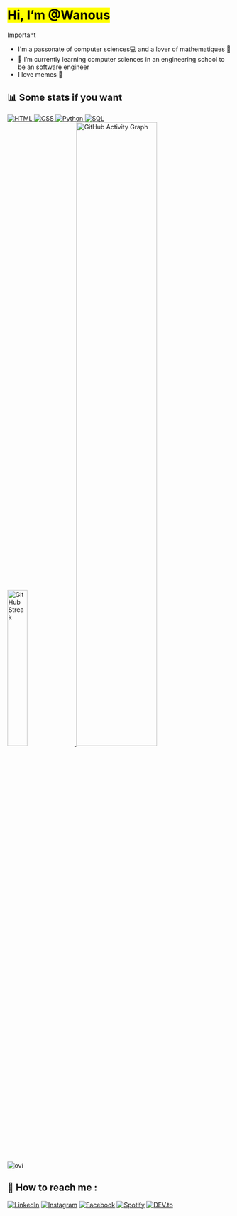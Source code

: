 # <mark>**Hi, I’m @Wanous**</mark>


> [!IMPORTANT]  
>- I'm a passonate of computer sciences💻 and a lover of mathematiques 📏
>- 🌱 I’m currently learning computer sciences in an engineering school to be an software engineer
>- I love memes 📎
## 📊 Some stats if you want

<a href="#gh-dark-mode-only">
        <img alt="HTML" src="https://img.shields.io/badge/HTML5-050505?style=for-the-badge&logo=html5#gh-dark-mode-only">
</a>
<a href="#gh-dark-mode-only">
        <img alt="CSS" src="https://img.shields.io/badge/CSS3-050505?style=for-the-badge&logo=css3&logoColor=1572B6#gh-dark-mode-only">
</a>
<a href="#gh-dark-mode-only">
        <img alt="Python" src="https://img.shields.io/badge/Python-050505?style=for-the-badge&logo=python&logoColor=FFF824#gh-dark-mode-only">
</a>
<a href="#gh-dark-mode-only">
        <img alt="SQL" src="https://img.shields.io/badge/SQL-050505?style=for-the-badge&logo=sqlite&logoColor=969696#gh-dark-mode-only">
</a>

<div align="left">
    <a href="https://git.io/streak-stats">
      <img src="https://github-readme-streak-stats.herokuapp.com?user=Wanous&theme=dark&card_width=30&hide_current_streak=true&hide_longest_streak=true" alt="GitHub Streak" height="30%"/>
    </a>
    <a href="#gh-dark-mode-only">
        <img src="https://github-readme-activity-graph.vercel.app/graph?username=Wanous&theme=github-dark&point=00000000&radius=10#gh-dark-mode-only" alt="GitHub Activity Graph" width="60%">
    </a>
</div>

<img src="https://github-readme-stats.vercel.app/api/top-langs?username=Wanous&show_icons=true&locale=en&layout=compact&theme=chartreuse-dark" alt="ovi" />

## 💬 How to reach me :

<a href="https://www.linkedin.com/in/dhanushkamadushan/" target="_blank"><img src="https://img.shields.io/badge/LinkedIn-%230077B5.svg?&style=flat-square&logo=linkedin&logoColor=white" alt="LinkedIn"></a>
<a href="https://www.instagram.com/dhanushka_m/" target="_blank"><img src="https://img.shields.io/badge/Instagram-%23E4405F.svg?&style=flat-square&logo=instagram&logoColor=white" alt="Instagram"></a>
<a href="https://www.facebook.com/dhanushka.madushan.37" target="_blank"><img src="https://img.shields.io/badge/Facebook-%231877F2.svg?&style=flat-square&logo=facebook&logoColor=white" alt="Facebook"></a>
<a href="https://open.spotify.com/playlist/37i9dQZF1DWYfNJLV7OBMA" target="_blank"><img src="https://img.shields.io/badge/Discord%231ED760.svg?&style=flat-square&logo=spotify&logoColor=white" alt="Spotify"></a>
<a href="https://dev.to/dhanushkadev" target="_blank"><img src="https://img.shields.io/badge/DEV-%230A0A0A.svg?&style=flat-square&logo=DEV.to&logoColor=white" alt="DEV.to"></a>


